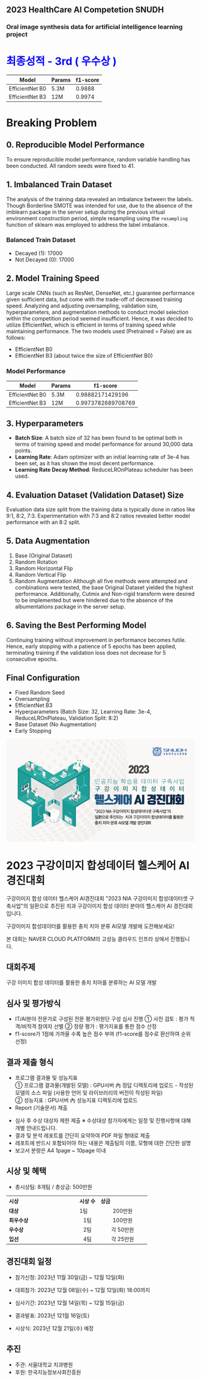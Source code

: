## 2023 HealthCare AI Competetion SNUDH 
### Oral image synthesis data for artificial intelligence learning project

# <font color="blue"> 최종성적 - 3rd ( 우수상 )</font>
| Model            | Params | f1-score |
|------------------|--------|----------|
| EfficientNet B0 | 5.3M   | 0.9888   |
| EfficientNet B3 | 12M    | 0.9974   |

# Breaking Problem

## 0. Reproducible Model Performance
To ensure reproducible model performance, random variable handling has been conducted. All random seeds were fixed to 41.

## 1. Imbalanced Train Dataset
The analysis of the training data revealed an imbalance between the labels. Though Borderline SMOTE was intended for use, due to the absence of the imblearn package in the server setup during the previous virtual environment construction period, simple resampling using the `resampling` function of sklearn was employed to address the label imbalance.
### Balanced Train Dataset
- Decayed (1): 17000
- Not Decayed (0): 17000

## 2. Model Training Speed
Large scale CNNs (such as ResNet, DenseNet, etc.) guarantee performance given sufficient data, but come with the trade-off of decreased training speed. Analyzing and adjusting oversampling, validation size, hyperparameters, and augmentation methods to conduct model selection within the competition period seemed insufficient. Hence, it was decided to utilize EfficientNet, which is efficient in terms of training speed while maintaining performance.
The two models used (Pretrained = False) are as follows:
- EfficientNet B0
- EfficientNet B3 (about twice the size of EfficientNet B0)
### Model Performance
| Model           | Params | f1-score       |
|-----------------|--------|----------------|
| EfficientNet B0 | 5.3M   | 0.98882171429196 |
| EfficientNet B3 | 12M    | 0.9973782689708769 |

## 3. Hyperparameters
- **Batch Size**: A batch size of 32 has been found to be optimal both in terms of training speed and model performance for around 30,000 data points.
- **Learning Rate**: Adam optimizer with an initial learning rate of 3e-4 has been set, as it has shown the most decent performance.
- **Learning Rate Decay Method**: ReduceLROnPlateau scheduler has been used.

## 4. Evaluation Dataset (Validation Dataset) Size
Evaluation data size split from the training data is typically done in ratios like 9:1, 8:2, 7:3. Experimentation with 7:3 and 8:2 ratios revealed better model performance with an 8:2 split.

## 5. Data Augmentation
1) Base (Original Dataset)
2) Random Rotation
3) Random Horizontal Flip
4) Random Vertical Flip
5) Random Augmentation
Although all five methods were attempted and combinations were tested, the base Original Dataset yielded the highest performance. Additionally, Cutmix and Non-rigid transform were desired to be implemented but were hindered due to the absence of the albumentations package in the server setup.

## 6. Saving the Best Performing Model
Continuing training without improvement in performance becomes futile. Hence, early stopping with a patience of 5 epochs has been applied, terminating training if the validation loss does not decrease for 5 consecutive epochs.

## Final Configuration
- Fixed Random Seed
- Oversampling
- EfficientNet B3
- Hyperparameters (Batch Size: 32, Learning Rate: 3e-4, ReduceLROnPlateau, Validation Split: 8:2)
- Base Dataset (No Augmentation)
- Early Stopping




![2023 헬스케어 AI 경진대회(포스터](https://raw.githubusercontent.com/bab-korea/healthcare-ai-contest/main/headlthcare_ai_contest_poster.png)

# 2023 구강이미지 합성데이터 헬스케어 AI 경진대회

구강이미지 합성 데이터 헬스케어 AI경진대회
"2023 NIA 구강이미지 합성데이터셋 구축사업"의 일환으로 추진된 치과 구강이미지 합성 데이터 분야의 헬스케어 AI 경진대회 입니다.<p>
구강이미지 합성데이터를 활용한 충치 치아 분류 AI모델 개발에 도전해보세요!
<p>
본 대회는 NAVER CLOUD PLATFORM의 고성능 클라우드 인프라 상에서 진행됩니다.
<br>

## 대회주제
구강 이미지 합성 데이터를 활용한 충치 치아를 분류하는 AI 모델 개발

## 심사 및 평가방식
- IT/AI분야 전문가로 구성된 전문 평가위원단 구성 심사 진행
   ① 사전 검토 : 평가 적격/비적격 참여자 선별
   ② 정량 평가 : 평가지표를 통한 점수 산정
- f1-score가 1점에 가까울 수록 높은 점수 부여 (f1-score를 점수로 환산하여 순위 선정)

## 결과 제출 형식
* 프로그램 결과물 및 성능지표<br>
  ① 프로그램 결과물(개발된 모델) : GPU서버 內 정답 디렉토리에 업로드  - 작성된 모델의 소스 파일 (사용한 언어 및 라이브러리의 버전이 작성된 파일)<br>
  ② 성능지표 : GPU서버 內 성능지표 디렉토리에 업로드<br>
* Report (기술문서) 제출<br>
 - 심사 후 수상 대상자 제한 제출  ※ 수상대상 참가자에게는 일정 및 진행사항에 대해 개별 안내드립니다.<br>
 - 결과 및 분석 레포트를 간단히 요약하여 PDF 파일 형태로 제출<br>
 - 레포트에 반드시 포함되어야 하는 내용은 제출팀의 이름, 모형에 대한 간단한 설명<br>
 - 보고서 분량은  A4 1page ~ 10page 이내<br>

## 시상 및 혜택
- 총시상팀: 8개팀 / 총상금: 500만원

<table class="tbl_prize">
  <tr>
    <th style="text-align:left;width:50%">시상</th>
    <th style="text-align:center;width:15%">시상 수</th>
        <th style="text-align:left;width:35%">상금</th>
  </tr>
  <tr>
    <td>
      <strong>대상</strong><br>
    </td>
    <td> 1팀 </td>
    <td align=center> 200만원 </td>
  </tr>
 <tr>
    <td>
      <strong>최우수상</strong><br>
    </td>
        <td align=center> 1팀 </td>
       <td style="text-align:center"> 100만원</td>
   </tr>
      <tr>
    <td>
      <strong>우수상</strong><br>
    </td>
        <td align=center> 2팀 </td>
    <td style="text-align:center">각 50만원</td>
   </tr>
   <tr>
    <td>
      <strong>입선</strong><br>
    </td>
        <td align=center> 4팀 </td>
    <td style="text-align:center">각 25만원</td>
   </tr>
</table>

## 경진대회 일정
- 참가신청: 2023년 11월 30일(금) ~ 12월 12일(화)
- 대회참가: 2023년 12월 06일(수) ~ 12월 12일(화) 18:00까지


- 심사기간: 2023년 12월 14일(목) ~ 12월 15일(금)
- 결과발표: 2023년 121월 16일(토)
- 시상식: 2023년 12월 21일(수) 예정

## 추진
- 주관: 서울대학교 치과병원
- 후원: 한국지능정보사회진흥원


